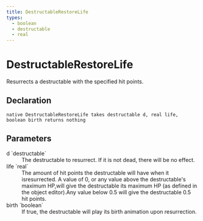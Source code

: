 ```yaml
---
title: DestructableRestoreLife
types:
  - boolean
  - destructable
  - real
---
```


# DestructableRestoreLife
Resurrects a destructable with the specified hit points.

## Declaration

```
native DestructableRestoreLife takes destructable d, real life, boolean birth returns nothing
```

## Parameters
<dl>
  <dt>d `destructable`</dt>
  <dd>The destructable to resurrect. If it is not dead, there will be no effect.</dd>

  <dt>life `real`</dt>
  <dd>The amount of hit points the destructable will have when it isresurrected. A value of 0, or any value above the destructable's maximum HP,will give the destructable its maximum HP (as defined in the object editor).Any value below 0.5 will give the destructable 0.5 hit points.</dd>

  <dt>birth `boolean`</dt>
  <dd>If true, the destructable will play its birth animation upon resurrection.</dd>
</dl>